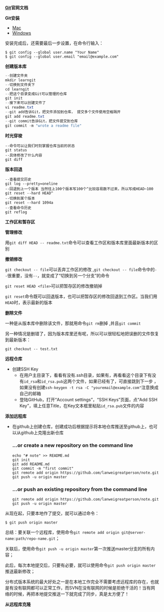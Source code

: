 **[Git](https://git-scm.com/docs)官网文档**

**Git安装**

- [Mac](https://sourceforge.net/projects/git-osx-installer/files/git-2.18.0-intel-universal-mavericks.dmg/download?use_mirror=autoselect)
- [Windows](https://github.com/git-for-windows/git/releases/download/v2.18.0.windows.1/Git-2.18.0-64-bit.exe)

安装完成后，还需要最后一步设置，在命令行输入： 

~~~
$ git config --global user.name "Your Name"
$ git config --global user.email "email@example.com"
~~~

**创建版本库**

```java
--创建文件夹
mkdir learngit
--切换到文件夹下
cd learngit
--把这个目录变成Git可以管理的仓库
git init
--接下来可以创建文件了
vi readme.txt
--git add告诉Git，把文件添加到仓库， 提交多个文件使用空格隔开
git add readme.txt
--git commit告诉Git，把文件提交到仓库
git commit -m "wrote a readme file"
```

**时光穿梭**

~~~
--命令可以让我们时刻掌握仓库当前的状态
git status
--具体修改了什么内容
git diff
~~~

**版本回退**

~~~
--查看提交历史
git log --pretty=oneline
--回退到上一个版本 当然往上100个版本写100个^比较容易数不过来，所以写成HEAD~100
git reset --hard HEAD^
--切换到某个版本
git reset --hard 1094a
--查看命令历史
git reflog

~~~

**工作区和暂存区**

**管理修改**

用`git diff HEAD -- readme.txt`命令可以查看工作区和版本库里面最新版本的区别 

**撤销修改**

`git checkout -- file`可以丢弃工作区的修改 ,`git checkout -- file`命令中的`--`很重要，没有`--`，就变成了“切换到另一个分支”的命令 

`git reset HEAD <file>`可以把暂存区的修改撤销掉 

`git reset`命令既可以回退版本，也可以把暂存区的修改回退到工作区。当我们用`HEAD`时，表示最新的版本 

**删除文件**

一种是从版本库中删除该文件，那就用命令`git rm`删掉 ,并且`git commit` 

另一种情况是删错了，因为版本库里还有呢，所以可以很轻松地把误删的文件恢复到最新版本：

`git checkout -- test.txt`

**远程仓库**

- 创建SSH Key
  - 在用户主目录下，看看有没有.ssh目录，如果有，再看看这个目录下有没有`id_rsa`和`id_rsa.pub`这两个文件，如果已经有了，可直接跳到下一步 ，如果没有创建`ssh-keygen -t rsa -C "youremail@example.com"`注意换成自己的邮箱
  - 登陆GitHub，打开“Account settings”，“SSH Keys”页面，点“Add SSH Key”，填上任意Title，在Key文本框里粘贴`id_rsa.pub`文件的内容 

**添加远程库** 

- 在github上创建仓库，创建成功后根据提示将本地仓库推送至github上，也可以从github上克隆出新仓库

  ### …or create a new repository on the command line

  ```
  echo "# note" >> README.md
  git init
  git add README.md
  git commit -m "first commit"
  git remote add origin https://github.com/lanweigreatperson/note.git
  git push -u origin master
  ```

  ### …or push an existing repository from the command line

  ```
  git remote add origin https://github.com/lanweigreatperson/note.git
  git push -u origin master
  ```

从现在起，只要本地作了提交，就可以通过命令：

```
$ git push origin master
```

总结：要关联一个远程库，使用命令`git remote add origin git@server-name:path/repo-name.git`；

关联后，使用命令`git push -u origin master`第一次推送master分支的所有内容；

此后，每次本地提交后，只要有必要，就可以使用命令`git push origin master`推送最新修改；

分布式版本系统的最大好处之一是在本地工作完全不需要考虑远程库的存在，也就是有没有联网都可以正常工作，而SVN在没有联网的时候是拒绝干活的！当有网络的时候，再把本地提交推送一下就完成了同步，真是太方便了！

**从远程库克隆**



